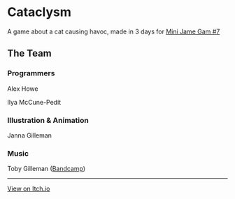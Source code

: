 # Cataclysm
A game about a cat causing havoc, made in 3 days for [Mini Jame Gam #7](https://itch.io/jam/mini-jame-gam-7)

## The Team
### Programmers
Alex Howe 

Ilya McCune-Pedit

### Illustration & Animation
Janna Gilleman

### Music
Toby Gilleman ([Bandcamp](https://tapeblind.bandcamp.com))

---

[View on Itch.io](https://poke-bd.itch.io/cataclysm)